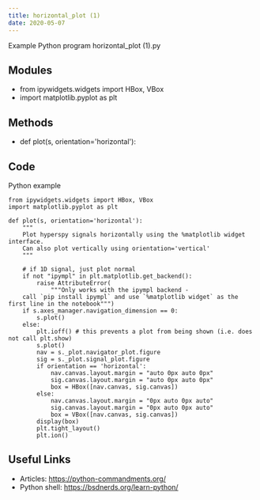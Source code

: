 ```yaml
---
title: horizontal_plot (1)
date: 2020-05-07
---
```

Example Python program horizontal_plot (1).py

## Modules

* from ipywidgets.widgets import HBox, VBox
* import matplotlib.pyplot as plt

## Methods

* def plot(s, orientation='horizontal'):

## Code

Python example

    from ipywidgets.widgets import HBox, VBox
    import matplotlib.pyplot as plt
    
    def plot(s, orientation='horizontal'):
        """
        Plot hyperspy signals horizontally using the %matplotlib widget interface.
        Can also plot vertically using orientation='vertical'
        """
        
        # if 1D signal, just plot normal
        if not "ipympl" in plt.matplotlib.get_backend():
            raise AttributeError(
                """Only works with the ipympl backend - 
        call `pip install ipympl` and use `%matplotlib widget` as the first line in the notebook""")
        if s.axes_manager.navigation_dimension == 0:
            s.plot()
        else: 
            plt.ioff() # this prevents a plot from being shown (i.e. does not call plt.show)
            s.plot()
            nav = s._plot.navigator_plot.figure
            sig = s._plot.signal_plot.figure
            if orientation == 'horizontal':
                nav.canvas.layout.margin = "auto 0px auto 0px"
                sig.canvas.layout.margin = "auto 0px auto 0px"
                box = HBox([nav.canvas, sig.canvas])
            else:
                nav.canvas.layout.margin = "0px auto 0px auto"
                sig.canvas.layout.margin = "0px auto 0px auto"
                box = VBox([nav.canvas, sig.canvas])
            display(box)
            plt.tight_layout()
            plt.ion()
    

## Useful Links

- Articles: https://python-commandments.org/
- Python shell: https://bsdnerds.org/learn-python/
